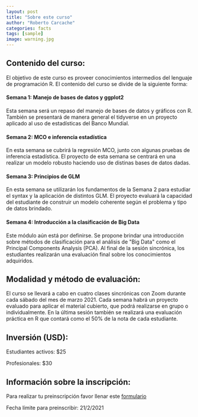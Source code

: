 ```yaml
---
layout: post
title: "Sobre este curso"
author: "Roberto Carcache"
categories: facts
tags: [sample]
image: warning.jpg
---
```


## Contenido del curso:
El objetivo de este curso es proveer conocimientos intermedios del lenguaje de programación R. El contenido del curso se divide de la siguiente forma:

#### Semana 1: Manejo de bases de datos y ggplot2
Esta semana será un repaso del manejo de bases de datos y gráficos con R. También se presentará de manera general el tidyverse en un proyecto aplicado al uso de estadísticas del Banco Mundial. 

#### Semana 2: MCO e inferencia estadística 
En esta semana se cubrirá la regresión MCO, junto con algunas pruebas de inferencia estadística. El proyecto de esta semana se centrará en una realizar un modelo robusto haciendo uso de distinas bases de datos dadas. 

#### Semana 3: Principios de GLM
En esta semana se utilizarán los fundamentos de la Semana 2 para estudiar el syntax y la aplicación de distintos GLM. El proyecto evaluará la capacidad del estudiante de construir un modelo coherente según el problema y tipo de datos brindado. 

#### Semana 4: Introducción a la clasificación de Big Data
Este módulo aún está por definirse. Se propone brindar una introducción sobre métodos de clasificación para el análisis de "Big Data" como el Principal Components Analysis (PCA). Al final de la sesión sincrónica, los estudiantes realizarán una evaluación final sobre los conocimientos adquiridos. 

## Modalidad y método de evaluación:
El curso se llevará a cabo en cuatro clases sincrónicas con Zoom durante cada sábado del mes de marzo 2021. Cada semana habrá un proyecto evaluado para aplicar el material cubierto, que podrá realizarse en grupo o individualmente. En la última sesión también se realizará una evaluación práctica en R que contará como el 50% de la nota de cada estudiante. 

## Inversión (USD): 
Estudiantes activos: $25

Profesionales: $30

## Información sobre la inscripción:
Para realizar tu preinscripción favor llenar este [formulario](https://forms.gle/DyDijSBqv3Sv9Q9M8)

Fecha límite para preinscribir: 21/2/2021




